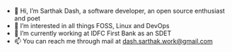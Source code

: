 - 👋 Hi, I’m Sarthak Dash, a software developer, an open source enthusiast and poet
- 👀 I’m interested in all things FOSS, Linux and DevOps
- 🌱 I’m currently working at IDFC First Bank as an SDET
- 📫 You can reach me through mail at dash.sarthak.work@gmail.com

<!---
dash-sarthak/dash-sarthak is a ✨ special ✨ repository because its `README.md` (this file) appears on your GitHub profile.
You can click the Preview link to take a look at your changes.
--->

